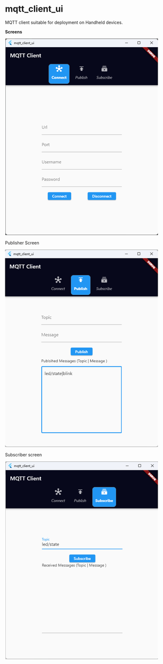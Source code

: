 # mqtt_client_ui

MQTT client suitable for deployment on Handheld devices. 

**Screens**


<p><img src="/images/connect.png?raw=true"/></p>
Publisher Screen
<p><img src="/images/publish.png?raw=true"/></p>
Subscriber screen
<p><img src="/images/subscribe.png?raw=true"/></p>


